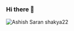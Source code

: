 ### Hi there 👋

![Ashish Saran shakya22](https://user-images.githubusercontent.com/74979286/198375270-ead74fcb-3a8d-45b4-b174-99fbf9c654f3.png)

<!--
**ashishsaranshakya/ashishsaranshakya** is a ✨ _special_ ✨ repository because its `README.md` (this file) appears on your GitHub profile.

Here are some ideas to get you started:

- 🔭 I’m currently working on ... 
- 🌱 I’m currently learning Web development 
- 👯 I’m looking to collaborate on Android projects
- 🤔 I’m looking for help with 
- 💬 Ask me about ...
- 📫 How to reach me:
- 😄 Pronouns: ...
- ⚡ Fun fact: ...
-->
